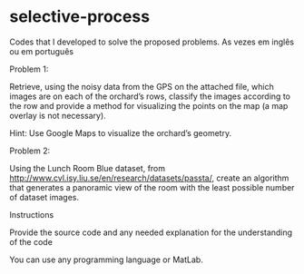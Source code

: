 # selective-process
Codes that I developed to solve the proposed problems. As vezes em inglês ou em português



Problem 1:

Retrieve, using the noisy data from the GPS on the attached file, which images are on each of the orchard’s rows, classify the images according to the row and provide a method for visualizing the points on the map (a map overlay is not necessary).

Hint: Use Google Maps to visualize the orchard’s geometry.

 

Problem 2:

Using the Lunch Room Blue dataset, from http://www.cvl.isy.liu.se/en/research/datasets/passta/, create an algorithm that generates a panoramic view of the room with the least possible number of dataset images.

 

Instructions

Provide the source code and any needed explanation for the understanding of the code

You can use any programming language or MatLab.
